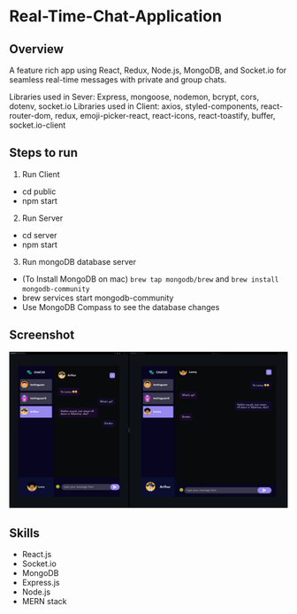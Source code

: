 # Real-Time-Chat-Application

## Overview

A feature rich app using React, Redux, Node.js, MongoDB, and Socket.io for seamless real-time messages with private and group chats.

Libraries used in Sever: Express, mongoose, nodemon, bcrypt, cors, dotenv, socket.io
Libraries used in Client: axios, styled-components, react-router-dom, redux, emoji-picker-react, react-icons, react-toastify, buffer, socket.io-client

## Steps to run

1. Run Client

-   cd public
-   npm start

2. Run Server

-   cd server
-   npm start

3. Run mongoDB database server

-   (To Install MongoDB on mac) `brew tap mongodb/brew` and `brew install mongodb-community`
-   brew services start mongodb-community
-   Use MongoDB Compass to see the database changes

## Screenshot

![Screenshot](chat-screenshot.png)

## Skills

-   React.js
-   Socket\.io
-   MongoDB
-   Express.js
-   Node.js
-   MERN stack
